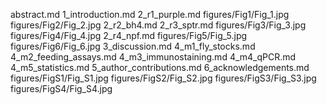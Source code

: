 abstract.md
1_introduction.md
2_r1_purple.md
figures/Fig1/Fig_1.jpg
figures/Fig2/Fig_2.jpg
2_r2_bh4.md
2_r3_sptr.md
figures/Fig3/Fig_3.jpg
figures/Fig4/Fig_4.jpg
2_r4_npf.md
figures/Fig5/Fig_5.jpg
figures/Fig6/Fig_6.jpg
3_discussion.md
4_m1_fly_stocks.md
4_m2_feeding_assays.md
4_m3_immunostaining.md
4_m4_qPCR.md
4_m5_statistics.md
5_author_contributions.md
6_acknowledgements.md
figures/FigS1/Fig_S1.jpg
figures/FigS2/Fig_S2.jpg
figures/FigS3/Fig_S3.jpg
figures/FigS4/Fig_S4.jpg